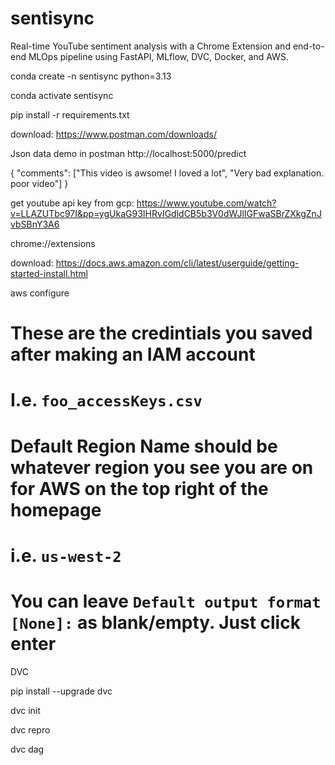 # sentisync
Real-time YouTube sentiment analysis with a Chrome Extension and end-to-end MLOps pipeline using FastAPI, MLflow, DVC, Docker, and AWS.


conda create -n sentisync python=3.13

conda activate sentisync

pip install -r requirements.txt

download: https://www.postman.com/downloads/

Json data demo in postman
http://localhost:5000/predict

{
    "comments": ["This video is awsome! I loved a lot", "Very bad explanation. poor video"]
}

get youtube api key from gcp: https://www.youtube.com/watch?v=LLAZUTbc97I&pp=ygUkaG93IHRvIGdldCB5b3V0dWJlIGFwaSBrZXkgZnJvbSBnY3A6

chrome://extensions

download: https://docs.aws.amazon.com/cli/latest/userguide/getting-started-install.html

aws configure

# These are the credintials you saved after making an IAM account
# I.e. `foo_accessKeys.csv`
# Default Region Name should be whatever region you see you are on for AWS on the top right of the homepage
# i.e. `us-west-2`
# You can leave `Default output format [None]:` as blank/empty. Just click enter

DVC

pip install --upgrade dvc

dvc init

dvc repro

dvc dag

